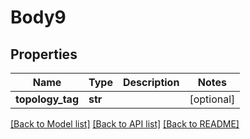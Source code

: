 # Body9

## Properties
Name | Type | Description | Notes
------------ | ------------- | ------------- | -------------
**topology_tag** | **str** |  | [optional] 

[[Back to Model list]](../README.md#documentation-for-models) [[Back to API list]](../README.md#documentation-for-api-endpoints) [[Back to README]](../README.md)


